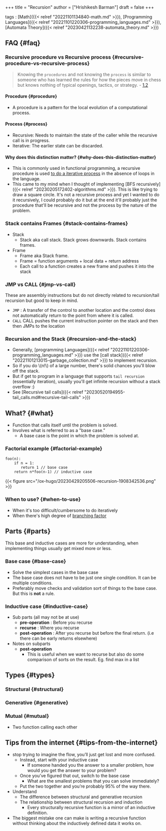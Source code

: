 +++
title = "Recursion"
author = ["Hrishikesh Barman"]
draft = false
+++

tags
: [Math]({{< relref "20221101134840-math.md" >}}), [Programming Languages]({{< relref "20221101220306-programming_languages.md" >}}), [Automata Theory]({{< relref "20230421132238-automata_theory.md" >}})


## FAQ {#faq}


### Recursive procedure vs Recursive process {#recursive-procedure-vs-recursive-process}

<div class="warning small-text">

> Knowing the `procedures` and not knowing the `process` is similar to someone who has learned the rules for how the pieces move in chess but knows nothing of typical openings, tactics, or strategy. - [1.2](https://sarabander.github.io/sicp/html/1_002e2.xhtml#g_t1_002e2_002e1)
</div>


#### Procedure {#procedure}

-   A procedure is a pattern for the local evolution of a computational process.


#### Process {#process}

-   Recursive: Needs to maintain the state of the caller while the recursive call is in progress.
-   Iterative: The earlier state can be discarded.


#### Why does this distinction matter? {#why-does-this-distinction-matter}

-   This is commonly used in functional programming, a recursive procedure is used [to do a iterative process](https://stackoverflow.com/questions/17254240/sicp-recursive-process-vs-iterative-process-using-a-recursive-procedure-to-gene) in the absence of loops in the language.
-   This came to my mind when I thought of implementing [BFS recursively]({{< relref "20230205172402-algorithms.md" >}}). This is like trying to draw a square circle. It's not a recursive process and yet I wanted to do it recursively, I could probably do it but at the end it'll probably just the procedure that'll be recursive and not the process by the nature of the problem.


### Stack contains Frames {#stack-contains-frames}

-   Stack
    -   Stack aka call stack. Stack grows downwards. Stack contains frames.
-   Frame
    -   Frame aka Stack frame.
    -   Frame = function arguments + local data + return address
    -   Each call to a function creates a new frame and pushes it into the stack


### JMP vs CALL {#jmp-vs-call}

These are assembly instructions but do not directly related to recursion/tail recursion but good to keep in mind.

-   `JMP` : A transfer of the control to another location and the control does not automatically return to the point from where it is called.
-   `CALL` CALL pushes the current instruction pointer on the stack and then then JMPs to the location


### Recursion and the Stack {#recursion-and-the-stack}

-   Generally, [programming Languages]({{< relref "20221101220306-programming_languages.md" >}}) use the [call stack]({{< relref "20221101213015-garbage_collection.md" >}}) to implement recursion.
-   So if you do \\(n!\\) of a large number, there's solid chances you'll blow off the stack.
-   But if get to program in a language that supports `tail recursion` (essentially iteration), usually you'll get infinite recursion without a stack overflow :)
-   See [Recursive tail calls]({{< relref "20230520194955-tail_calls.md#recursive-tail-calls" >}})


## What? {#what}

-   Function that calls itself until the problem is solved.
-   Involves what is referred to as a "base case.”
    -   A base case is the point in which the problem is solved at.


### Factorial example {#factorial-example}

```text
foo(n):
    if n = 1:
       return 1 // base case
    return n*foo(n-1) // inductive case
```

{{< figure src="/ox-hugo/20230429205506-recursion-1908342536.png" >}}


### When to use? {#when-to-use}

-   When it's too difficult/cumbersome to do iteratively
-   When there's high degree of [branching factor](https://en.wikipedia.org/wiki/Branching_factor)


## Parts {#parts}

This base and inductive cases are more for understanding, when implementing things usually get mixed more or less.


### Base case {#base-case}

-   Solve the simplest cases in the base case
-   The base case does not have to be just one single condition. It can be multiple conditions.
-   Preferably move checks and validation sort of things to the base case. But this is **not** a rule.


### Inductive case {#inductive-case}

-   Sub parts (all may not be at use)
    -   **pre-operation** : Before you recurse
    -   **recurse** : Where you recurse
    -   **post-operation** : After you recurse but before the final return. (i.e there can be early returns elsewhere)
-   Notes on subparts
    -   **post-operation**
        -   This is useful when we want to recurse but also do some comparison of sorts on the result. Eg. find max in a list


## Types {#types}


### Structural {#structural}


### Generative {#generative}


### Mutual {#mutual}

-   Two function calling each other


## Tips from the internet {#tips-from-the-internet}

-   stop trying to imagine the flow, you’ll just get lost and more confused.
    -   Instead, start with your inductive case
        -   If someone handed you the answer to a smaller problem, how would you get the answer to your problem?
    -   Once you’ve figured that out, switch to the base case
        -   What are the smallest problems that you can solve immediately?
    -   Put the two together and you’re probably 95% of the way there.
-   Understand
    -   The difference between structural and generative recursion
    -   The relationship between structural recursion and induction
        -   Every structurally recursive function is a mirror of an inductive definition.
-   The biggest mistake one can make is writing a recursive function without thinking about the inductively defined data it works on.
